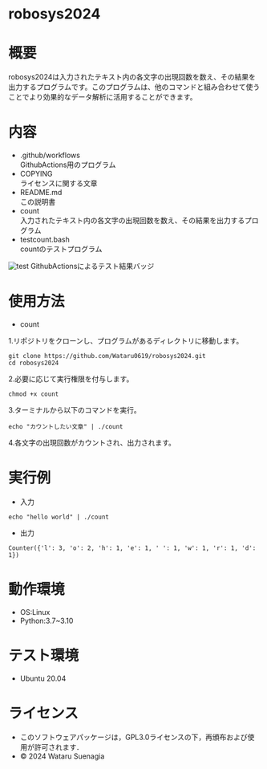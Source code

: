 # robosys2024

# 概要
robosys2024は入力されたテキスト内の各文字の出現回数を数え、その結果を出力するプログラムです。このプログラムは、他のコマンドと組み合わせて使うことでより効果的なデータ解析に活用することができます。  

# 内容
- .github/workflows  
GithubActions用のプログラム
- COPYING  
ライセンスに関する文章
- README.md  
この説明書
- count  
入力されたテキスト内の各文字の出現回数を数え、その結果を出力するプログラム
- testcount.bash  
countのテストプログラム

![test](https://github.com/Wataru0619/robosys2024/actions/workflows/test.yml/badge.svg)
GithubActionsによるテスト結果バッジ

# 使用方法
- count  

1.リポジトリをクローンし、プログラムがあるディレクトリに移動します。 
``` 
git clone https://github.com/Wataru0619/robosys2024.git  
cd robosys2024  
``` 
2.必要に応じて実行権限を付与します。  
``` 
chmod +x count  
``` 
3.ターミナルから以下のコマンドを実行。  
``` 
echo "カウントしたい文章" | ./count  
``` 
4.各文字の出現回数がカウントされ、出力されます。　　

# 実行例 
- 入力  
``` 
echo "hello world" | ./count
``` 
- 出力  
```  
Counter({'l': 3, 'o': 2, 'h': 1, 'e': 1, ' ': 1, 'w': 1, 'r': 1, 'd': 1})
```  
# 動作環境
- OS:Linux
- Python:3.7~3.10

# テスト環境
- Ubuntu 20.04  

# ライセンス
- このソフトウェアパッケージは，GPL3.0ライセンスの下，再頒布および使用が許可されます．
- © 2024 Wataru Suenagia

